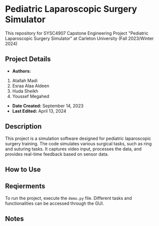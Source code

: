 # Pediatric Laparoscopic Surgery Simulator

This repository for SYSC4907 Capstone Engineering Project "Pediatric Laparoscopic Surgery Simulator" at Carleton University (Fall 2023/Winter 2024)

## Project Details

- **Authors:** 
1. Atallah Madi
2. Esraa Alaa Aldeen
3. Huda Sheikh
4. Youssef Megahed
- **Date Created:** September 14, 2023
- **Last Edited:** April 13, 2024 

## Description

This project is a simulation software designed for pediatric laparoscopic surgery training. The code simulates various surgical tasks, such as ring and suturing tasks. It captures video input, processes the data, and provides real-time feedback based on sensor data. 

## How to Use

## Reqierments

To run the project, execute the `demo.py` file. Different tasks and functionalities can be accessed through the GUI.

## Notes

